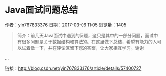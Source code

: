 # Java面试问题总结
作者：yin767833376
日期：2017-03-06 11:05
浏览量：1405
> 简介：前几天Java面试中遇到的问题，这只是其中的一部分问题，面试中有很多问题是关于数据结构和算法的。在这里做下总结，希望有能力的人可以试着做一下，并在评论区留下您的答案，让大家相互学习。谢谢


...

 链接：http://blog.csdn.net/yin767833376/article/details/57400727
